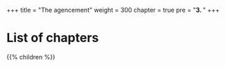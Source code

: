 +++
title = "The agencement"
weight = 300
chapter = true
pre = "<b>3. </b>"
+++

# List of chapters

{{% children %}}

